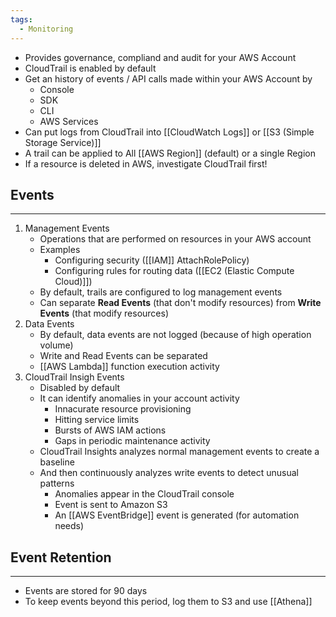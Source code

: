 ```yaml
---
tags:
  - Monitoring
---
```

- Provides governance, compliand and audit for your AWS Account
- CloudTrail is enabled by default
- Get an history of events / API calls made within your AWS Account by
	- Console
	- SDK
	- CLI
	- AWS Services
- Can put logs from CloudTrail into [[CloudWatch Logs]] or [[S3 (Simple Storage Service)]]
- A trail can be applied to All [[AWS Region]] (default) or a single Region
- If a resource is deleted in AWS, investigate CloudTrail first!

## Events
---
1. Management Events
	- Operations that are performed on resources in your AWS account
	- Examples
		- Configuring security ([[IAM]] AttachRolePolicy)
		- Configuring rules for routing data ([[EC2 (Elastic Compute Cloud)]])
	- By default, trails are configured to log management events
	- Can separate __Read Events__ (that don't modify resources) from __Write Events__ (that modify resources)
2. Data Events
	- By default, data events are not logged (because of high operation volume)
	- Write and Read Events can be separated
	- [[AWS Lambda]] function execution activity
3. CloudTrail Insigh Events
	-  Disabled by default
	- It can identify anomalies in your account activity
		- Innacurate resource provisioning
		- Hitting service limits
		- Bursts of AWS IAM actions
		- Gaps in periodic maintenance activity
	- CloudTrail Insights analyzes normal management events to create a baseline
	- And then continuously analyzes write events to detect unusual patterns
		- Anomalies appear in the CloudTrail console
		- Event is sent to Amazon S3
		- An [[AWS EventBridge]] event is generated (for automation needs)

## Event Retention
---
- Events are stored for 90 days
- To keep events beyond this period, log them to S3 and use [[Athena]]